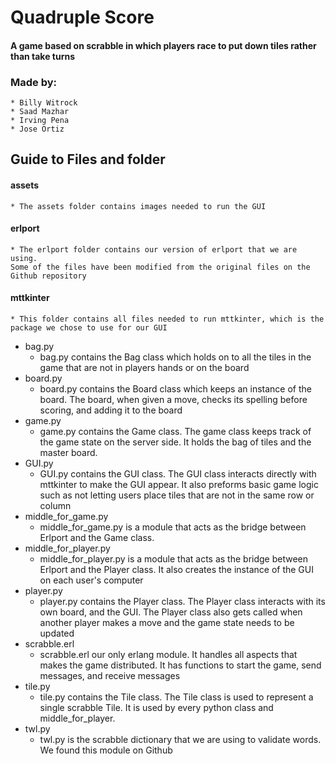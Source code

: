 # Quadruple Score
#### A game based on scrabble in which players race to put down tiles rather than take turns

### Made by:

    * Billy Witrock
    * Saad Mazhar
    * Irving Pena
    * Jose Ortiz

## Guide to Files and folder
#### assets
    * The assets folder contains images needed to run the GUI

#### erlport
    * The erlport folder contains our version of erlport that we are using.
    Some of the files have been modified from the original files on the
    Github repository

#### mttkinter

    * This folder contains all files needed to run mttkinter, which is the
    package we chose to use for our GUI

* bag.py
    * bag.py contains the Bag class which holds on to all the tiles in the game
    that are not in players hands or on the board
* board.py
    * board.py contains the Board class which keeps an instance of the board.
    The board, when given a move, checks its spelling before scoring, and
    adding it to the board
* game.py
    * game.py contains the Game class. The game class keeps track of the game
    state on the server side. It holds the bag of tiles and the master board.
* GUI.py
    * GUI.py contains the GUI class. The GUI class interacts directly with
    mttkinter to make the GUI appear. It also preforms basic game logic such as
    not letting users place tiles that are not in the same row or column
* middle_for_game.py
    * middle_for_game.py is a module that acts as the bridge between Erlport
    and the Game class.
* middle_for_player.py
    * middle_for_player.py is a module that acts as the  bridge between Erlport
    and the Player class. It also creates the instance of the GUI on each
    user's computer
* player.py
    * player.py contains the Player class. The Player class interacts with its
    own board, and the GUI. The Player class also gets called when another
    player makes a move and the game state needs to be updated
* scrabble.erl
    * scrabble.erl our only erlang module. It handles all aspects that makes
    the game distributed. It has functions to start the game, send messages,
    and receive messages
* tile.py
    * tile.py contains the Tile class. The Tile class is used to represent a
    single scrabble Tile. It is used by every python class and
    middle_for_player.
* twl.py
    * twl.py is the scrabble dictionary that we are using to validate words. We
    found this module on Github
